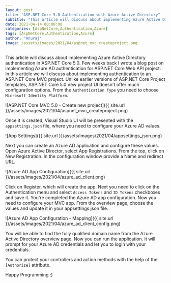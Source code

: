 ```yaml
---
layout: post
title: "ASP.NET Core 5.0 Authentication with Azure Active Directory"
subtitle: "This article will discuss about implementing Azure Active Directory authentication in ASP.NET Core 5.0"
date: 2021-04-14 00:00:00
categories: [AspNetCore,Authentication,Azure]
tags: [AspNetCore,Authentication,Azure]
author: "Anuraj"
image: /assets/images/2021/04/aspnet_mvc_createproject.png
---
```

This article will discuss about implementing Azure Active Directory authentication in ASP.NET Core 5.0. Few weeks back I wrote a blog post on implementing Azure AD authentication for ASP.NET Core Web API project. In this article we will discuss about implementing authentication to an ASP.NET Core MVC project. Unlike earlier versions of ASP.NET Core Project templates, ASP.NET Core 5.0 new project UI doesn't offer much configuration options. From the `Authentication Type` you need to choose `Microsoft Identity Platform`.

![ASP.NET Core MVC 5.0 - Create new project]({{ site.url }}/assets/images/2021/04/aspnet_mvc_createproject.png)

Once it is created, Visual Studio UI will be presented with the `appsettings.json` file, where you need to configure your Azure AD values.

![App Settings]({{ site.url }}/assets/images/2021/04/appsettings_json.png)

Next you can create an Azure AD application and configure these values. Open Azure Active Director, select App Registrations. From the top, click on New Registration. In the configuration window provide a Name and redirect URL.

![Azure AD App Configuration]({{ site.url }}/assets/images/2021/04/azure_ad_client.png)

Click on Register, which will create the app. Next you need to click on the Authentication menu and select `Access Tokens` and `ID Tokens` checkboxes and save it. You're completed the Azure AD app configuration. Now you need to configure your MVC app. From the overview page, choose the values and update it in your appsettings.json file.

![Azure AD App Configuration - Mapping]({{ site.url }}/assets/images/2021/04/azure_ad_client_config.png)

You will be able to find the fully qualified domain name from the Azure Active Directory overview page. Now you can run the application. It will prompt for your Azure AD credentials and let you to login with your credentials.

You can protect your controllers and action methods with the help of the `[Authorize]` attribute.

Happy Programming :)